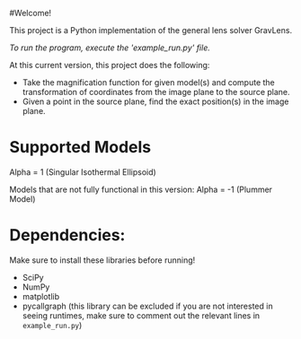 #Welcome!

This project is a Python implementation of the general lens solver GravLens. 

*To run the program, execute the 'example_run.py' file.*

At this current version, this project does the following:
* Take the magnification function for given model(s) and compute the transformation of coordinates from the image plane to the source plane.
* Given a point in the source plane, find the exact position(s) in the image plane. 

# Supported Models
Alpha = 1 (Singular Isothermal Ellipsoid)

Models that are not fully functional in this version:
Alpha = -1 (Plummer Model)

# Dependencies:
Make sure to install these libraries before running!

* SciPy
* NumPy
* matplotlib
* pycallgraph (this library can be excluded if you are not interested in seeing runtimes, make sure to comment out the relevant lines in `example_run.py`)


